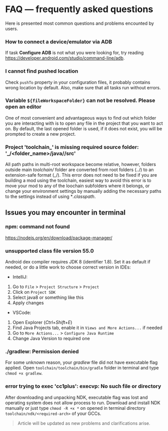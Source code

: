 # FAQ — frequently asked questions

Here is presented most common questions and problems encounted by users.

### How to connect a device/emulator via ADB

If task **Configure ADB** is not what you were looking for, try reading <https://developer.android.com/studio/command-line/adb>.

### I cannot find pushed location

Check `pushTo` property in your configuration files, it probably contains wrong location by default. Also, make sure that all tasks run without errors.

### Variable `${fileWorkspaceFolder}` can not be resolved. Please open an editor

One of most convenient and advantageous ways to find out which folder you are interacting with is to open any file in the project that you want to act on. By default, the last opened folder is used, if it does not exist, you will be prompted to create a new project.

### Project 'toolchain_<hash>' is missing required source folder: '_/<folder_name>/java/<module>/src'

All path paths in multi-root workspace become relative, however, folders outside main *toolchain/* folder are converted from root folders (../) to an extension-safe format (_/). This error does not need to be fixed if you are building a mod using the toolchain, easiest way to avoid this error is to move your mod to any of the loochain subfolders where it belongs, or change your environment settings by manually adding the necessary paths to the settings instead of using **.classpath*.

## Issues you may encounter in terminal

### npm: command not found

<https://nodejs.org/en/download/package-manager/>

### unsupported class file version 55.0

Android dex compiler requires JDK 8 (identifier 1.8). Set it as default if needed, or do a little work to choose correct version in IDEs:

- IntelliJ:

1. Go to `File` > `Project Structure` > `Project`
2. Click on `Project SDK`
3. Select java8 or something like this
4. Apply changes

- VSCode:

1. Open Explorer (*Ctrl+Shift+E*)
2. Find Java Projects tab, enable it in `Views and More Actions...` if needed
3. Go to `More Actions...` > `Configure Java Runtime`
4. Change Java Version to required one

### ./gradlew: Permission denied

For some unknown reason, your *gradlew* file did not have executable flag applied. Open `toolchain/toolchain/bin/gradle` folder in terminal and type `chmod +x gradlew`.

### error trying to exec 'cc1plus': execvp: No such file or directory

After downloading and unpacking NDK, executable flag was lost and operating system does not allow process to run. Download and install NDK manually or just type `chmod -R +x *` on opened in terminal directory `toolchain/ndk/<required-arch>` of your GCCs.

> Article will be updated as new problems and clarifications arise.
